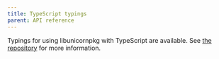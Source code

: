 ```yaml
---
title: TypeScript typings
parent: API reference
---
```


Typings for using libunicornpkg with TypeScript are available. See [the repository](https://github.com/unicornpkg/tstl-typings-libunicornpkg) for more information.
